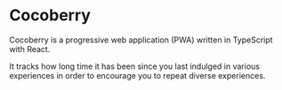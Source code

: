 # Cocoberry

Cocoberry is a progressive web application (PWA) written in TypeScript with React.

It tracks how long time it has been since you last indulged in various experiences in order to encourage you to repeat diverse experiences.
